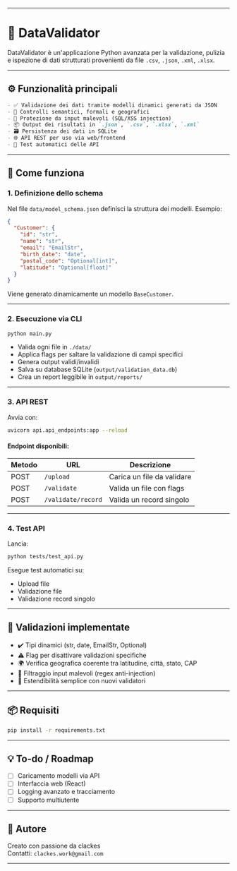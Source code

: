 
---
# 🧪 DataValidator

DataValidator è un'applicazione Python avanzata per la validazione, pulizia e ispezione di dati 
strutturati provenienti da file `.csv`, `.json`, `.xml`, `.xlsx`.

---

## ⚙️ Funzionalità principali
```markdown
- ✅ Validazione dei dati tramite modelli dinamici generati da JSON
- 🧠 Controlli semantici, formali e geografici
- 🔐 Protezione da input malevoli (SQL/XSS injection)
- 📦 Output dei risultati in `.json`, `.csv`, `.xlsx`, `.xml`
- 🗃️ Persistenza dei dati in SQLite
- 🌐 API REST per uso via web/frontend
- 🧪 Test automatici delle API
```
---

## 🚀 Come funziona

### 1. Definizione dello schema

Nel file `data/model_schema.json` definisci la struttura dei modelli. Esempio:

```json
{
  "Customer": {
    "id": "str",
    "name": "str",
    "email": "EmailStr",
    "birth_date": "date",
    "postal_code": "Optional[int]",
    "latitude": "Optional[float]"
  }
}
```

Viene generato dinamicamente un modello `BaseCustomer`.

---

### 2. Esecuzione via CLI

```bash
python main.py
```

- Valida ogni file in `./data/`
- Applica flags per saltare la validazione di campi specifici
- Genera output validi/invalidi
- Salva su database SQLite (`output/validation_data.db`)
- Crea un report leggibile in `output/reports/`

---

### 3. API REST

Avvia con:

```bash
uvicorn api.api_endpoints:app --reload
```

#### Endpoint disponibili:

| Metodo | URL                      | Descrizione                    |
|--------|--------------------------|--------------------------------|
| POST   | `/upload`                | Carica un file da validare     |
| POST   | `/validate`              | Valida un file con flags       |
| POST   | `/validate/record`       | Valida un record singolo       |

---

### 4. Test API

Lancia:

```bash
python tests/test_api.py
```

Esegue test automatici su:

- Upload file
- Validazione file
- Validazione record singolo

---

## 🧠 Validazioni implementate

- ✔️ Tipi dinamici (str, date, EmailStr, Optional)
- ⚠️ Flag per disattivare validazioni specifiche
- 🌍 Verifica geografica coerente tra latitudine, città, stato, CAP
- 🔐 Filtraggio input malevoli (regex anti-injection)
- 🧩 Estendibilità semplice con nuovi validatori

---

## 📦 Requisiti

```bash
pip install -r requirements.txt
```

---

## 💡 To-do / Roadmap

- [ ] Caricamento modelli via API
- [ ] Interfaccia web (React)
- [ ] Logging avanzato e tracciamento
- [ ] Supporto multiutente

---

## 🤝 Autore

Creato con passione da clackes  
Contatti: `clackes.work@gmail.com`

---
